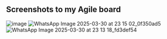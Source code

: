 ## Screenshots to my Agile board
![image](https://github.com/user-attachments/assets/44049a8a-67aa-4099-873a-d02bdd52849b)
![WhatsApp Image 2025-03-30 at 23 15 02_0f350ad5](https://github.com/user-attachments/assets/783771c1-7bce-4b54-9932-3fb76bdf8d0f)
![WhatsApp Image 2025-03-30 at 23 13 18_fd3def54](https://github.com/user-attachments/assets/8e7ae405-f04e-4b27-9005-df1b72fc9f81)
